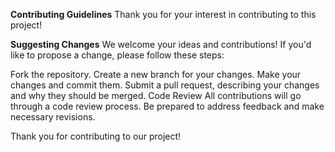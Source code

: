 **Contributing Guidelines**
Thank you for your interest in contributing to this project!

**Suggesting Changes**
We welcome your ideas and contributions! If you'd like to propose a change, please follow these steps:

Fork the repository.
Create a new branch for your changes.
Make your changes and commit them.
Submit a pull request, describing your changes and why they should be merged.
Code Review
All contributions will go through a code review process. Be prepared to address feedback and make necessary revisions.

Thank you for contributing to our project!
